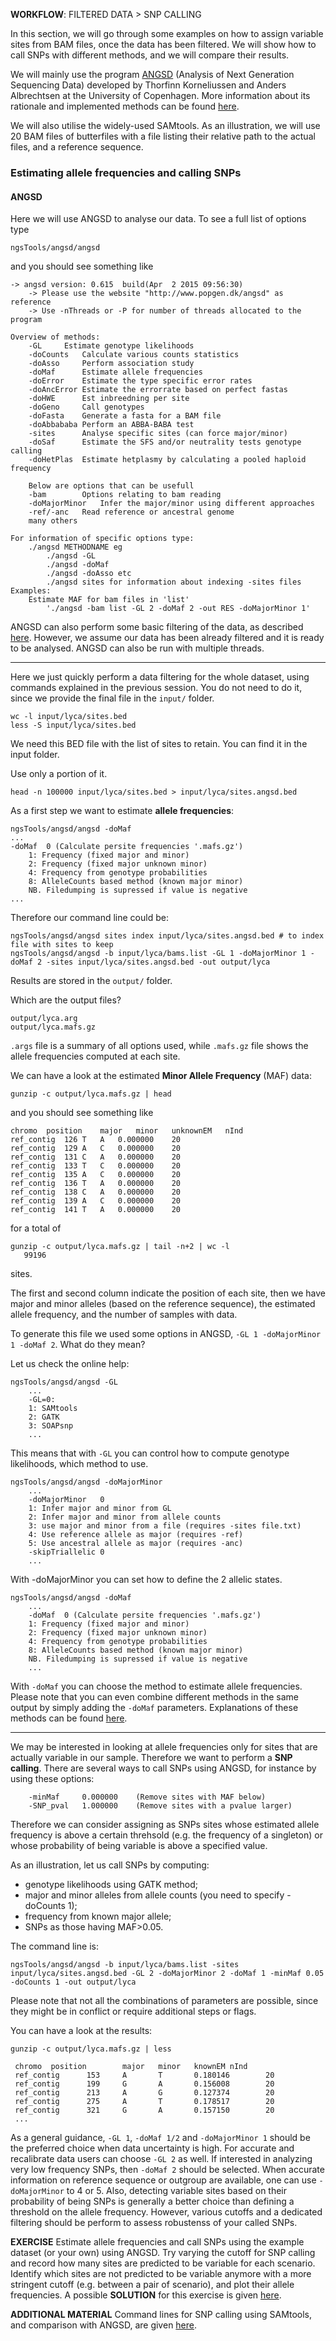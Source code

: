 
**WORKFLOW**:
FILTERED DATA > SNP CALLING

In this section, we will go through some examples on how to assign variable sites from BAM files, once the data has been filtered.
We will show how to call SNPs with different methods, and we will compare their results.

We will mainly use the program [ANGSD](http://popgen.dk/wiki/index.php/ANGSD) (Analysis of Next Generation Sequencing Data) developed by Thorfinn Korneliussen and Anders Albrechtsen at the University of Copenhagen. 
More information about its rationale and implemented methods can be found [here](http://www.ncbi.nlm.nih.gov/pubmed/25420514).

We will also utilise the widely-used SAMtools.
As an illustration, we will use 20 BAM files of butterfiles with a file listing their relative path to the actual files, and a reference sequence.

### Estimating allele frequencies and calling SNPs

#### ANGSD

Here we will use ANGSD to analyse our data. To see a full list of options type
```
ngsTools/angsd/angsd
```
and you should see something like
```
-> angsd version: 0.615	 build(Apr  2 2015 09:56:30)
	-> Please use the website "http://www.popgen.dk/angsd" as reference
	-> Use -nThreads or -P for number of threads allocated to the program

Overview of methods:
	-GL		Estimate genotype likelihoods
	-doCounts	Calculate various counts statistics
	-doAsso		Perform association study
	-doMaf		Estimate allele frequencies
	-doError	Estimate the type specific error rates
	-doAncError	Estimate the errorrate based on perfect fastas
	-doHWE		Est inbreedning per site
	-doGeno		Call genotypes
	-doFasta	Generate a fasta for a BAM file
	-doAbbababa	Perform an ABBA-BABA test
	-sites		Analyse specific sites (can force major/minor)
	-doSaf		Estimate the SFS and/or neutrality tests genotype calling
	-doHetPlas	Estimate hetplasmy by calculating a pooled haploid frequency

	Below are options that can be usefull
	-bam		Options relating to bam reading
	-doMajorMinor	Infer the major/minor using different approaches
	-ref/-anc	Read reference or ancestral genome
	many others

For information of specific options type: 
	./angsd METHODNAME eg 
		./angsd -GL
		./angsd -doMaf
		./angsd -doAsso etc
		./angsd sites for information about indexing -sites files
Examples:
	Estimate MAF for bam files in 'list'
		'./angsd -bam list -GL 2 -doMaf 2 -out RES -doMajorMinor 1'
```

ANGSD can also perform some basic filtering of the data, as described [here](http://www.popgen.dk/angsd/index.php/Filters). 
However, we assume our data has been already filtered and it is ready to be analysed. 
ANGSD can also be run with multiple threads.

------------

Here we just quickly perform a data filtering for the whole dataset, using commands explained in the previous session.
You do not need to do it, since we provide the final file in the `input/` folder.
```
wc -l input/lyca/sites.bed
less -S input/lyca/sites.bed
```
We need this BED file with the list of sites to retain.
You can find it in the input folder.

Use only a portion of it.
```
head -n 100000 input/lyca/sites.bed > input/lyca/sites.angsd.bed
```

As a first step we want to estimate **allele frequencies**:

```
ngsTools/angsd/angsd -doMaf
...
-doMaf	0 (Calculate persite frequencies '.mafs.gz')
	1: Frequency (fixed major and minor)
	2: Frequency (fixed major unknown minor)
	4: Frequency from genotype probabilities
	8: AlleleCounts based method (known major minor)
	NB. Filedumping is supressed if value is negative
...
```

Therefore our command line could be:
```
ngsTools/angsd/angsd sites index input/lyca/sites.angsd.bed # to index file with sites to keep
ngsTools/angsd/angsd -b input/lyca/bams.list -GL 1 -doMajorMinor 1 -doMaf 2 -sites input/lyca/sites.angsd.bed -out output/lyca
```
Results are stored in the `output/` folder. 

Which are the output files?
```
output/lyca.arg
output/lyca.mafs.gz
```
`.args` file is a summary of all options used, while `.mafs.gz` file shows the allele frequencies computed at each site.

We can have a look at the estimated **Minor Allele Frequency** (MAF) data:
```
gunzip -c output/lyca.mafs.gz | head
```
and you should see something like
```
chromo	position	major	minor	unknownEM	nInd
ref_contig	126	T	A	0.000000	20
ref_contig	129	A	C	0.000000	20
ref_contig	131	C	A	0.000000	20
ref_contig	133	T	C	0.000000	20
ref_contig	135	A	C	0.000000	20
ref_contig	136	T	A	0.000000	20
ref_contig	138	C	A	0.000000	20
ref_contig	139	A	C	0.000000	20
ref_contig	141	T	A	0.000000	20
```
for a total of
```
gunzip -c output/lyca.mafs.gz | tail -n+2 | wc -l
   99196
```
sites.

The first and second column indicate the position of each site, then we have major and minor alleles (based on the reference sequence), the estimated allele frequency, and the number of samples with data.

To generate this file we used some options in ANGSD, `-GL 1 -doMajorMinor 1 -doMaf 2`. 
What do they mean? 

Let us check the online help:
```
ngsTools/angsd/angsd -GL
	...	
	-GL=0: 
	1: SAMtools
	2: GATK
	3: SOAPsnp
	...
```
This means that with `-GL` you can control how to compute genotype likelihoods, which method to use.

```
ngsTools/angsd/angsd -doMajorMinor
	...
	-doMajorMinor	0
	1: Infer major and minor from GL
	2: Infer major and minor from allele counts
	3: use major and minor from a file (requires -sites file.txt)
	4: Use reference allele as major (requires -ref)
	5: Use ancestral allele as major (requires -anc)
	-skipTriallelic	0
	...
```
With -doMajorMinor you can set how to define the 2 allelic states.

```
ngsTools/angsd/angsd -doMaf
	...
	-doMaf	0 (Calculate persite frequencies '.mafs.gz')
	1: Frequency (fixed major and minor)
	2: Frequency (fixed major unknown minor)
	4: Frequency from genotype probabilities
	8: AlleleCounts based method (known major minor)
	NB. Filedumping is supressed if value is negative
	...
```
With `-doMaf` you can choose the method to estimate allele frequencies.
Please note that you can even combine different methods in the same output by simply adding the `-doMaf` parameters.
Explanations of these methods can be found [here](http://popgen.dk/angsd/index.php/Allele_Frequency_estimation).

--------

We may be interested in looking at allele frequencies only for sites that are actually variable in our sample. 
Therefore we want to perform a **SNP calling**. 
There are several ways to call SNPs using ANGSD, for instance by using these options:
```
	-minMaf  	0.000000	(Remove sites with MAF below)
	-SNP_pval	1.000000	(Remove sites with a pvalue larger)
```
Therefore we can consider assigning as SNPs sites whose estimated allele frequency is above a certain threhsold (e.g. the frequency of a singleton) or whose probability of being variable is above a specified value.

As an illustration, let us call SNPs by computing:
 - genotype likelihoods using GATK method;
 - major and minor alleles from allele counts (you need to specify -doCounts 1);
 - frequency from known major allele;
 - SNPs as those having MAF>0.05.

The command line is:
```
ngsTools/angsd/angsd -b input/lyca/bams.list -sites input/lyca/sites.angsd.bed -GL 2 -doMajorMinor 2 -doMaf 1 -minMaf 0.05 -doCounts 1 -out output/lyca
```
Please note that not all the combinations of parameters are possible, since they might be in conflict or require additional steps or flags.

You can have a look at the results:
```
gunzip -c output/lyca.mafs.gz | less

 chromo  position        major   minor   knownEM nInd
 ref_contig      153     A       T       0.180146        20
 ref_contig      199     G       A       0.156008        20
 ref_contig      213     A       G       0.127374        20
 ref_contig      275     A       T       0.178517        20
 ref_contig      321     G       A       0.157150        20
 ...
```

As a general guidance, `-GL 1`, `-doMaf 1/2` and `-doMajorMinor 1` should be the preferred choice when data uncertainty is high.
For accurate and recalibrate data users can choose `-GL 2` as well.
If interested in analyzing very low frequency SNPs, then `-doMaf 2` should be selected.
When accurate information on reference sequence or outgroup are available, one can use `-doMajorMinor` to 4 or 5.
Also, detecting variable sites based on their probability of being SNPs is generally a better choice than defining a threshold on the allele frequency. 
However, various cutoffs and a dedicated filtering should be perform to assess robustenss of your called SNPs.

**EXERCISE**
Estimate allele frequencies and call SNPs using the example dataset (or your own) using ANGSD.
Try varying the cutoff for SNP calling and record how many sites are predicted to be variable for each scenario.
Identify which sites are not predicted to be variable anymore with a more stringent cutoff (e.g. between a pair of scenario), and plot their allele frequencies.
A possible **SOLUTION** for this exercise is given [here](https://github.com/mfumagalli/EvoGen_course/tree/master/Files/solutions.txt).

**ADDITIONAL MATERIAL**
Command lines for SNP calling using SAMtools, and comparison with ANGSD, are given [here](https://github.com/mfumagalli/EvoGen_course/tree/master/Files/snpcall_samtools.txt).





